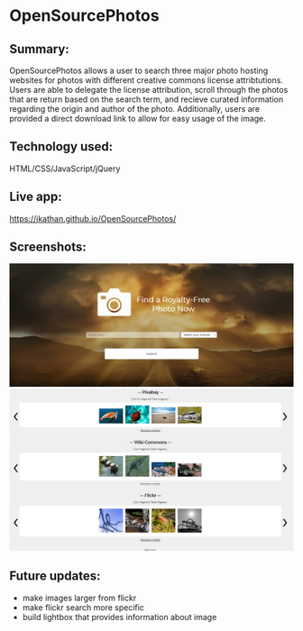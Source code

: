 # OpenSourcePhotos

## Summary:   
OpenSourcePhotos allows a user to search three major photo hosting websites for photos with different creative commons license attribtutions. Users are able to delegate the license attribution, scroll through the photos that are return based on the search term, and recieve curated information regarding the origin and author of the photo. Additionally, users are provided a direct download link to allow for easy usage of the image.

## Technology used:  
HTML/CSS/JavaScript/jQuery

## Live app:  
https://jkathan.github.io/OpenSourcePhotos/

## Screenshots:  
 ![](screenshots/Screenshot1.PNG)
 ![](screenshots/screenshot2.PNG)

## Future updates:   
- make images larger from flickr
- make flickr search more specific
- build lightbox that provides information about image
